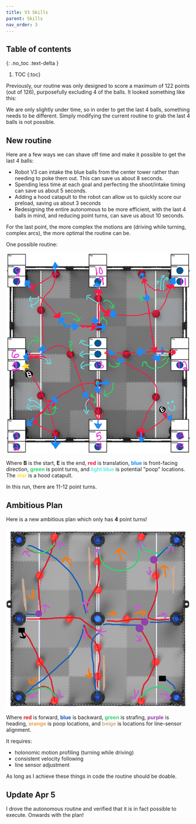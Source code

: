 ```yaml
---
title: V3 Skills
parent: Skills
nav_order: 3
---
```


<!-- prettier-ignore-start -->
## Table of contents
{: .no_toc .text-delta }
1. TOC 
{:toc}

<!-- prettier-ignore-end -->

Previously, our routine was only designed to score a maximum of 122 points (out
of 126), purposefully excluding 4 of the balls. It looked something like this:

We are only slightly under time, so in order to get the last 4 balls, something
needs to be different. Simply modifying the current routine to grab the last 4
balls is not possible.

## New routine

Here are a few ways we can shave off time and make it possible to get the last 4
balls:

- Robot V3 can intake the blue balls from the center tower rather than needing
  to poke them out. This can save us about 8 seconds.
- Spending less time at each goal and perfecting the shoot/intake timing can
  save us about 5 seconds.
- Adding a hood catapult to the robot can allow us to quickly score our preload,
  saving us about 3 seconds
- Redesigning the entire autonomous to be more efficient, with the last 4 balls
  in mind, and reducing point turns, can save us about 10 seconds.

For the last point, the more complex the motions are (driving while turning,
complex arcs), the more optimal the routine can be.

One possible routine:

![](images/skills-planning-new.png)

Where **B** is the start, **E** is the end,
<span style="color: #f01b44; font-weight: bold">red</span> is translation,
<span style="color: #138ffb; font-weight: bold">blue</span> is front-facing
direction, <span style="color: #26d761; font-weight: bold">green</span> is point
turns, and <span style="color: #64e6e7; font-weight: bold">light blue</span> is
potential "poop" locations. The
<span style="color: #ffda3a; font-weight: bold">star</span> is a hood catapult.

In this run, there are 11-12 point turns.

## Ambitious Plan

Here is a new ambitious plan which only has **4** point turns!

![](images/skills-sensors.png)

Where <span style="color: #e11720; font-weight: bold">red</span> is forward,
<span style="color: #135bb5; font-weight: bold">blue</span> is backward,
<span style="color: #34d07a; font-weight: bold">green</span> is strafing,
<span style="color: #9141ac; font-weight: bold">purple</span> is heading,
<span style="color: #ea9e50; font-weight: bold">orange</span> is poop locations,
and <span style="color: #cdab8f; font-weight: bold">beige</span> is locations
for line-sensor alignment.

It requires:

- holonomic motion profiling (turning while driving)
- consistent velocity following
- line sensor adjustment

As long as I achieve these things in code the routine should be doable.

## Update Apr 5

I drove the autonomous routine and verified that it is in fact possible to
execute. Onwards with the plan!

